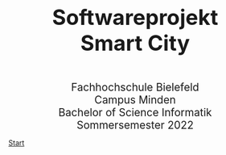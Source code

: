 <div style="text-align: center; font-size: 3em; font-weight: bold; margin: 0px 0px 0px 0px">Softwareprojekt<br>Smart City</div>
 

<div style="text-align: center; font-size: 1.5em;margin: 50px 0px 0px 0px">
	Fachhochschule Bielefeld<br> 
	Campus Minden<br>
	Bachelor of Science Informatik<br>
	Sommersemester 2022<br>
</div>

[Start](index)